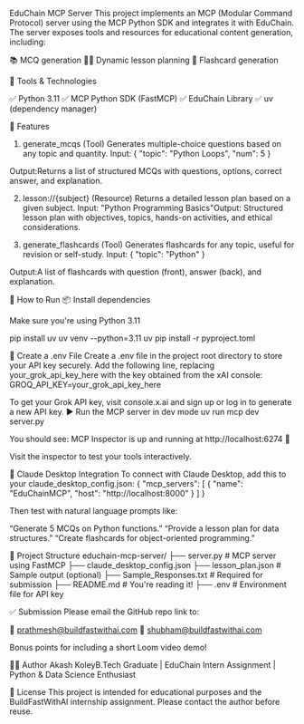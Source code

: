 EduChain MCP Server
This project implements an MCP (Modular Command Protocol) server using the MCP Python SDK and integrates it with EduChain. The server exposes tools and resources for educational content generation, including:

📚 MCQ generation
🧑‍🏫 Dynamic lesson planning
🧠 Flashcard generation

🧰 Tools & Technologies

✅ Python 3.11
✅ MCP Python SDK (FastMCP)
✅ EduChain Library
✅ uv (dependency manager)

🚀 Features

1. generate_mcqs (Tool)
   Generates multiple-choice questions based on any topic and quantity.
   Input:
   {
   "topic": "Python Loops",
   "num": 5
   }

Output:Returns a list of structured MCQs with questions, options, correct answer, and explanation.

2. lesson://{subject} (Resource)
   Returns a detailed lesson plan based on a given subject.
   Input: "Python Programming Basics"Output: Structured lesson plan with objectives, topics, hands-on activities, and ethical considerations.

3. generate_flashcards (Tool)
   Generates flashcards for any topic, useful for revision or self-study.
   Input:
   {
   "topic": "Python"
   }

Output:A list of flashcards with question (front), answer (back), and explanation.

🏁 How to Run
📦 Install dependencies

Make sure you're using Python 3.11

pip install uv
uv venv --python=3.11
uv pip install -r pyproject.toml

📝 Create a .env File
Create a .env file in the project root directory to store your API key securely. Add the following line, replacing your_grok_api_key_here with the key obtained from the xAI console:
GROQ_API_KEY=your_grok_api_key_here

To get your Grok API key, visit console.x.ai and sign up or log in to generate a new API key.
▶️ Run the MCP server in dev mode
uv run mcp dev server.py

You should see:
MCP Inspector is up and running at http://localhost:6274 🚀

Visit the inspector to test your tools interactively.

🧪 Claude Desktop Integration
To connect with Claude Desktop, add this to your claude_desktop_config.json:
{
"mcp_servers": [
{
"name": "EduChainMCP",
"host": "http://localhost:8000"
}
]
}

Then test with natural language prompts like:

“Generate 5 MCQs on Python functions.”
“Provide a lesson plan for data structures.”
“Create flashcards for object-oriented programming.”

📁 Project Structure
educhain-mcp-server/
├── server.py # MCP server using FastMCP
├── claude_desktop_config.json
├── lesson_plan.json # Sample output (optional)
├── Sample_Responses.txt # Required for submission
├── README.md # You're reading it!
├── .env # Environment file for API key

✅ Submission
Please email the GitHub repo link to:

📧 prathmesh@buildfastwithai.com
📧 shubham@buildfastwithai.com

Bonus points for including a short Loom video demo!

👨‍💻 Author
Akash KoleyB.Tech Graduate | EduChain Intern Assignment | Python & Data Science Enthusiast

📄 License
This project is intended for educational purposes and the BuildFastWithAI internship assignment. Please contact the author before reuse.

